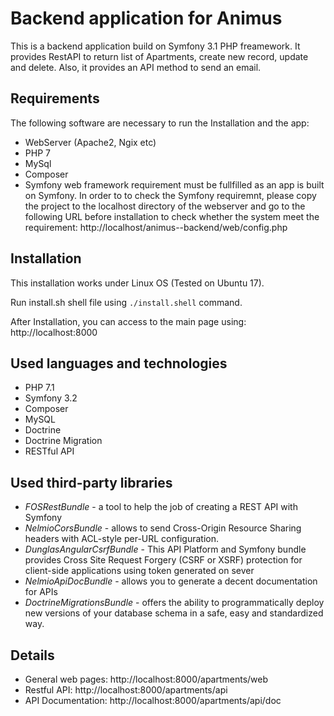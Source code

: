 Backend application for Animus
==============================
This is a backend application build on Symfony 3.1 PHP freamework. It provides RestAPI to return list of Apartments, create new record, update and delete. Also, it provides an API method to send an email. 

## Requirements
The following software are necessary to run the Installation and the app:
- WebServer (Apache2, Ngix etc)
- PHP 7
- MySql
- Composer
- Symfony web framework requirement must be fullfilled as an app is built on Symfony. In order to to check the Symfony requiremnt, please copy the project to the localhost directory of the webserver and go to the following URL before installation to check whether the system meet the requirement: 
http://localhost/animus--backend/web/config.php


## Installation
This installation works under Linux OS (Tested on Ubuntu 17). 

Run install.sh shell file using `./install.shell` command. 

After Installation, you can access to the main page using: http://localhost:8000


## Used languages and technologies
- PHP 7.1
- Symfony 3.2
- Composer
- MySQL
- Doctrine
- Doctrine Migration
- RESTful API

## Used third-party libraries
- *FOSRestBundle* - a tool to help the job of creating a REST API with Symfony
- *NelmioCorsBundle* - allows to send Cross-Origin Resource Sharing headers with ACL-style per-URL configuration.
- *DunglasAngularCsrfBundle* - This API Platform and Symfony bundle provides Cross Site Request Forgery (CSRF or XSRF) protection for client-side applications using token generated on sever
- *NelmioApiDocBundle* - allows you to generate a decent documentation for APIs
- *DoctrineMigrationsBundle* -  offers the ability to programmatically deploy new versions of your database schema in a safe, easy and standardized way.


## Details

- General web pages: http://localhost:8000/apartments/web
- Restful API: http://localhost:8000/apartments/api
- API Documentation: http://localhost:8000/apartments/api/doc

